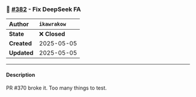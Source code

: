 ### 🐛 [#382](https://github.com/ikawrakow/ik_llama.cpp/pull/382) - Fix DeepSeek FA

| **Author** | `ikawrakow` |
| :--- | :--- |
| **State** | ❌ **Closed** |
| **Created** | 2025-05-05 |
| **Updated** | 2025-05-05 |

---

#### Description

PR #370 broke it. Too many things to test.